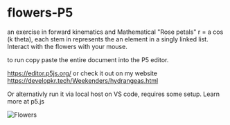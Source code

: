 ﻿# flowers-P5
 
 an exercise in forward kinematics and Mathematical "Rose petals" r = a cos (k theta), each stem in represents the an element in a singly linked list.
 Interact with the flowers with your mouse. 

to run copy paste the entire document into the P5 editor. 

https://editor.p5js.org/
or check it out on my website 
https://developkr.tech/Weekenders/hydrangeas.html

Or alternativly run it via local host on VS code, requires some setup. Learn more at p5.js

![Flowers](https://user-images.githubusercontent.com/122703065/231635381-85b94f23-58d1-469c-a7be-65e61d873670.png)
